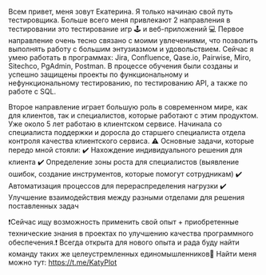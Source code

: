 Всем привет, меня зовут Екатерина. Я только начинаю свой путь тестировщика. 
Больше всего меня привлекают 2 направления в тестировании это тестирование игр 🕹️ и веб-приложений 💻
Первое направление очень тесно связано с моими увлечениями, что позволить выполнять работу с большим энтузиазмом и удовольствием.
Сейчас я умею работать в программах: Jira, Confluence, Qase.io, Pairwise, Miro, Sitechco, PgAdmin, Postman. В процессе обучения были созданы и успешно защищены проекты по функциональному и нефункциональному тестированию, по тестированию API, а также по работе с SQL.

Второе направление играет большую роль в современном мире, как для клиентов, так и специалистов, которые работают с этим продуктом.   
Уже около 5 лет работаю в клиентском сервисе. Начинала со специалиста поддержки и доросла до старшего специалиста отдела контроля качества клиентского сервиса. 
⚠️ Основные задачи, которые передо мной стояли: 
✔️ Нахождение индивидуального решения для клиента
✔️ Определение зоны роста для специалистов (выявление ошибок, создание инструментов, которые помогут сотрудникам) 
✔️ Автоматизация процессов для перераспределения нагрузки
✔️ Улучшение взаимодействия между разными отделами для решения поставленных задач


❗Сейчас ищу возможность применить свой опыт + приобретенные технические знания в проектах по улучшению качества программного обеспечения.❗
Всегда открыта для нового опыта и рада буду найти команду таких же целеустремленных единомышленников🦸
Найти меня можно тут: https://t.me/KatyPlot
